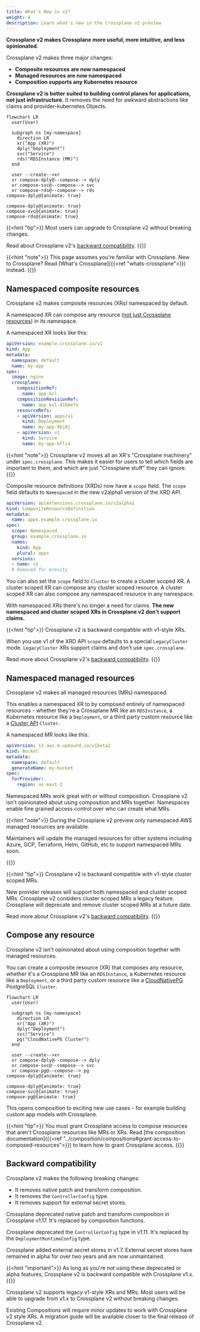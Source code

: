 ```yaml
---
title: What's New in v2?
weight: 4
description: Learn what's new in the Crossplane v2 preview
---
```

**Crossplane v2 makes Crossplane more useful, more intuitive, and less
opinionated.**

Crossplane v2 makes three major changes:

* **Composite resources are now namespaced**
* **Managed resources are now namespaced**
* **Composition supports any Kubernetes resource**

**Crossplane v2 is better suited to building control planes for applications,
not just infrastructure.** It removes the need for awkward abstractions like
claims and provider-kubernetes Objects.

```mermaid
flowchart LR
  user(User)

  subgraph ns [my-namespace]
    direction LR
    xr("App (XR)")
  	dply("Deployment")
    svc("Service")
    rds("RDSInstance (MR)")
  end

  user --create-->xr
  xr compose-dply@--compose--> dply
  xr compose-svc@--compose--> svc
  xr compose-rds@--compose--> rds
compose-dply@{animate: true}

compose-dply@{animate: true}
compose-svc@{animate: true}
compose-rds@{animate: true}
```

{{<hint "tip">}}
Most users can upgrade to Crossplane v2 without breaking changes.

Read about Crossplane v2's [backward compatibility](#backward-compatibility).
{{</hint>}}

{{<hint "note">}}
This page assumes you're familiar with Crossplane. New to Crossplane? Read
[What's Crossplane]({{<ref "whats-crossplane">}}) instead.
{{</hint>}}


## Namespaced composite resources

Crossplane v2 makes composite resources (XRs) namespaced by default.

A namespaced XR can compose any resource ([not just Crossplane resources](#compose-any-resource))
in its namespace.

A namespaced XR looks like this:

```yaml
apiVersion: example.crossplane.io/v1
kind: App
metadata:
  namespace: default
  name: my-app
spec:
  image: nginx
  crossplane:
    compositionRef:
      name: app-kcl
    compositionRevisionRef:
      name: app-kcl-41b6efe
    resourceRefs:
    - apiVersion: apps/v1
      kind: Deployment
      name: my-app-9bj8j
    - apiVersion: v1
      kind: Service
      name: my-app-bflc4
```

{{<hint "note">}}
Crossplane v2 moves all an XR's "Crossplane machinery" under `spec.crossplane`.
This makes it easier for users to tell which fields are important to them, and
which are just "Crossplane stuff" they can ignore.
{{</hint>}}

Composite resource definitions (XRDs) now have a `scope` field. The `scope`
field defaults to `Namespaced` in the new v2alpha1 version of the XRD API.

```yaml
apiVersion: apiextensions.crossplane.io/v2alpha1
kind: CompositeResourceDefinition
metadata:
  name: apps.example.crossplane.io
spec:
  scope: Namespaced
  group: example.crossplane.io
  names:
    kind: App
    plural: apps
  versions:
  - name: v1
  # Removed for brevity
```

You can also set the `scope` field to `Cluster` to create a cluster scoped XR. A
cluster scoped XR can compose any cluster scoped resource. A cluster scoped XR
can also compose any namespaced resource in any namespace.

With namespaced XRs there's no longer a need for claims. **The new namespaced
and cluster scoped XRs in Crossplane v2 don't support claims.**

{{<hint "tip">}}
Crossplane v2 is backward compatible with v1-style XRs.

When you use v1 of the XRD API `scope` defaults to a special `LegacyCluster`
mode. `LegacyCluster` XRs support claims and don't use `spec.crossplane`.

Read more about Crossplane v2's [backward compatibility](#backward-compatibility).
{{</hint>}}

## Namespaced managed resources

Crossplane v2 makes all managed resources (MRs) namespaced.

This enables a namespaced XR to by composed entirely of namespaced resources -
whether they're a Crossplane MR like an `RDSInstance`, a Kubernetes resource
like a `Deployment`, or a third party custom resource like a
[Cluster API](https://cluster-api.sigs.k8s.io) `Cluster`.

A namespaced MR looks like this:

```yaml
apiVersion: s3.aws.m.upbound.io/v1beta1
kind: Bucket
metadata:
  namespace: default
  generateName: my-bucket
spec:
  forProvider:
    region: us-east-2
```

Namespaced MRs work great with or without composition. Crossplane v2 isn't
opinionated about using composition and MRs together. Namespaces enable fine
grained access control over who can create what MRs.

{{<hint "note">}}
During the Crossplane v2 preview only namespaced AWS managed resources are
available.

<!-- vale gitlab.FutureTense = NO -->
Maintainers will update the managed resources for other systems including Azure,
GCP, Terraform, Helm, GitHub, etc to support namespaced MRs soon.
<!-- vale gitlab.FutureTense = YES -->
{{</hint>}}

{{<hint "tip">}}
Crossplane v2 is backward compatible with v1-style cluster scoped MRs.

<!-- vale gitlab.FutureTense = NO -->
New provider releases will support both namespaced and cluster scoped MRs.
Crossplane v2 considers cluster scoped MRs a legacy feature. Crossplane will
deprecate and remove cluster scoped MRs at a future date.
<!-- vale gitlab.FutureTense = YES -->

Read more about Crossplane v2's [backward compatibility](#backward-compatibility).
{{</hint>}}

## Compose any resource

Crossplane v2 isn't opinionated about using composition together with managed
resources.

You can create a composite resource (XR) that composes any resource, whether
it's a Crossplane MR like an `RDSInstance`, a Kubernetes resource like a
`Deployment`, or a third party custom resource like a
[CloudNativePG](https://cloudnative-pg.io) PostgreSQL `Cluster`.

```mermaid
flowchart LR
  user(User)

  subgraph ns [my-namespace]
    direction LR
    xr("App (XR)")
  	dply("Deployment")
    svc("Service")
    pg("CloudNativePG Cluster")
  end

  user --create-->xr
  xr compose-dply@--compose--> dply
  xr compose-svc@--compose--> svc
  xr compose-pg@--compose--> pg
compose-dply@{animate: true}

compose-dply@{animate: true}
compose-svc@{animate: true}
compose-pg@{animate: true}
```

This opens composition to exciting new use cases - for example building custom
app models with Crossplane.

{{<hint "tip">}}
You must grant Crossplane access to compose resources that aren't Crossplane
resources like MRs or XRs. Read
[the composition documentation]({{<ref "../composition/compositions#grant-access-to-composed-resources">}})
to learn how to grant Crossplane access.
{{</hint>}}

## Backward compatibility

Crossplane v2 makes the following breaking changes:

* It removes native patch and transform composition.
* It removes the `ControllerConfig` type.
* It removes support for external secret stores.

Crossplane deprecated native patch and transform composition in Crossplane
v1.17. It's replaced by composition functions.

Crossplane deprecated the `ControllerConfig` type in v1.11. It's replaced by the
`DeploymentRuntimeConfig` type.

Crossplane added external secret stores in v1.7. External secret stores have
remained in alpha for over two years and are now unmaintained.

{{<hint "important">}}
As long as you're not using these deprecated or alpha features, Crossplane v2 is
backward compatible with Crossplane v1.x.
{{</hint>}}

<!-- vale gitlab.FutureTense = NO -->
Crossplane v2 supports legacy v1-style XRs and MRs. Most users will be able to
upgrade from v1.x to Crossplane v2 without breaking changes.

Existing Compositions will require minor updates to work with Crossplane v2
style XRs. A migration guide will be available closer to the final release of
Crossplane v2.
<!-- vale gitlab.FutureTense = YES -->
